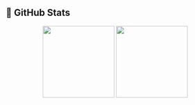 ## 🌟 GitHub Stats
<div align="center">
    <img src="https://github-readme-stats.vercel.app/api?username=gguip1&theme=transparent&hide_title=false&hide_border=false&show_icons=true&count_private=true" height="165" />
    <img src="https://github-readme-stats.vercel.app/api/top-langs/?username=gguip1&theme=transparent&layout=compact&hide_border=false" height="165" />
</div>
